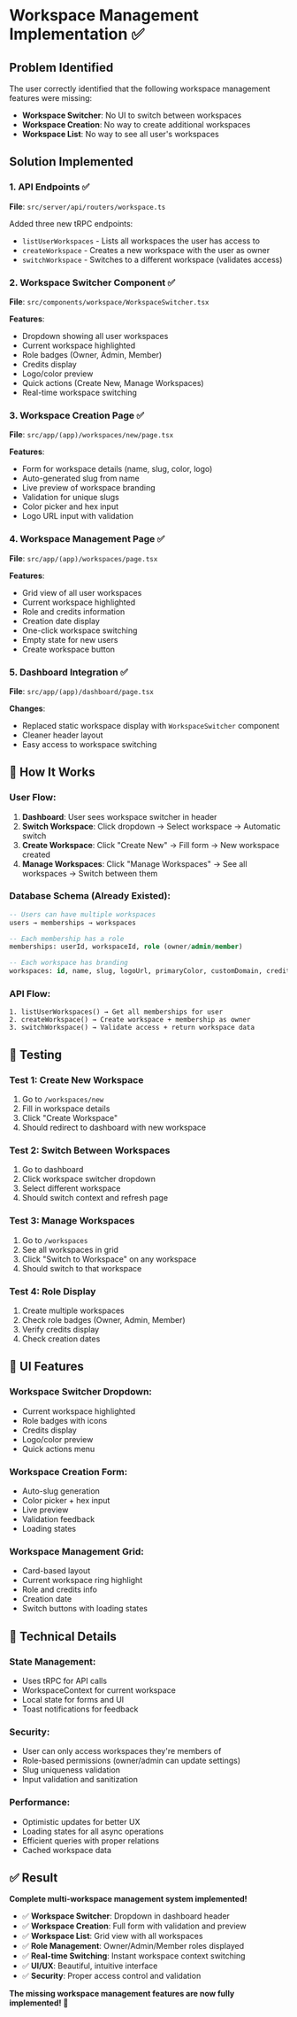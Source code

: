 # Workspace Management Implementation ✅

## Problem Identified
The user correctly identified that the following workspace management features were missing:
- **Workspace Switcher**: No UI to switch between workspaces
- **Workspace Creation**: No way to create additional workspaces  
- **Workspace List**: No way to see all user's workspaces

## Solution Implemented

### 1. **API Endpoints** ✅
**File**: `src/server/api/routers/workspace.ts`

Added three new tRPC endpoints:
- `listUserWorkspaces` - Lists all workspaces the user has access to
- `createWorkspace` - Creates a new workspace with the user as owner
- `switchWorkspace` - Switches to a different workspace (validates access)

### 2. **Workspace Switcher Component** ✅
**File**: `src/components/workspace/WorkspaceSwitcher.tsx`

**Features**:
- Dropdown showing all user workspaces
- Current workspace highlighted
- Role badges (Owner, Admin, Member)
- Credits display
- Logo/color preview
- Quick actions (Create New, Manage Workspaces)
- Real-time workspace switching

### 3. **Workspace Creation Page** ✅
**File**: `src/app/(app)/workspaces/new/page.tsx`

**Features**:
- Form for workspace details (name, slug, color, logo)
- Auto-generated slug from name
- Live preview of workspace branding
- Validation for unique slugs
- Color picker and hex input
- Logo URL input with validation

### 4. **Workspace Management Page** ✅
**File**: `src/app/(app)/workspaces/page.tsx`

**Features**:
- Grid view of all user workspaces
- Current workspace highlighted
- Role and credits information
- Creation date display
- One-click workspace switching
- Empty state for new users
- Create workspace button

### 5. **Dashboard Integration** ✅
**File**: `src/app/(app)/dashboard/page.tsx`

**Changes**:
- Replaced static workspace display with `WorkspaceSwitcher` component
- Cleaner header layout
- Easy access to workspace switching

## 🎯 **How It Works**

### **User Flow**:
1. **Dashboard**: User sees workspace switcher in header
2. **Switch Workspace**: Click dropdown → Select workspace → Automatic switch
3. **Create Workspace**: Click "Create New" → Fill form → New workspace created
4. **Manage Workspaces**: Click "Manage Workspaces" → See all workspaces → Switch between them

### **Database Schema** (Already Existed):
```sql
-- Users can have multiple workspaces
users → memberships → workspaces

-- Each membership has a role
memberships: userId, workspaceId, role (owner/admin/member)

-- Each workspace has branding
workspaces: id, name, slug, logoUrl, primaryColor, customDomain, credits
```

### **API Flow**:
```
1. listUserWorkspaces() → Get all memberships for user
2. createWorkspace() → Create workspace + membership as owner
3. switchWorkspace() → Validate access + return workspace data
```

## 🧪 **Testing**

### **Test 1: Create New Workspace**
1. Go to `/workspaces/new`
2. Fill in workspace details
3. Click "Create Workspace"
4. Should redirect to dashboard with new workspace

### **Test 2: Switch Between Workspaces**
1. Go to dashboard
2. Click workspace switcher dropdown
3. Select different workspace
4. Should switch context and refresh page

### **Test 3: Manage Workspaces**
1. Go to `/workspaces`
2. See all workspaces in grid
3. Click "Switch to Workspace" on any workspace
4. Should switch to that workspace

### **Test 4: Role Display**
1. Create multiple workspaces
2. Check role badges (Owner, Admin, Member)
3. Verify credits display
4. Check creation dates

## 🎨 **UI Features**

### **Workspace Switcher Dropdown**:
- Current workspace highlighted
- Role badges with icons
- Credits display
- Logo/color preview
- Quick actions menu

### **Workspace Creation Form**:
- Auto-slug generation
- Color picker + hex input
- Live preview
- Validation feedback
- Loading states

### **Workspace Management Grid**:
- Card-based layout
- Current workspace ring highlight
- Role and credits info
- Creation date
- Switch buttons with loading states

## 🔧 **Technical Details**

### **State Management**:
- Uses tRPC for API calls
- WorkspaceContext for current workspace
- Local state for forms and UI
- Toast notifications for feedback

### **Security**:
- User can only access workspaces they're members of
- Role-based permissions (owner/admin can update settings)
- Slug uniqueness validation
- Input validation and sanitization

### **Performance**:
- Optimistic updates for better UX
- Loading states for all async operations
- Efficient queries with proper relations
- Cached workspace data

## ✅ **Result**

**Complete multi-workspace management system implemented!**

- ✅ **Workspace Switcher**: Dropdown in dashboard header
- ✅ **Workspace Creation**: Full form with validation and preview
- ✅ **Workspace List**: Grid view with all workspaces
- ✅ **Role Management**: Owner/Admin/Member roles displayed
- ✅ **Real-time Switching**: Instant workspace context switching
- ✅ **UI/UX**: Beautiful, intuitive interface
- ✅ **Security**: Proper access control and validation

**The missing workspace management features are now fully implemented! 🎉**
